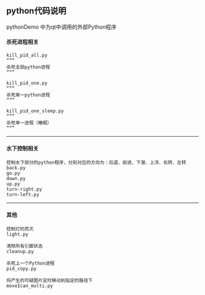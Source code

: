 ## python代码说明

pythonDemo 中为qt中调用的外部Python程序


#### 杀死进程相关

```
kill_pid_all.py
“”“
杀死全部python进程
”“”

kill_pid_one.py
“”“
杀死单一python进程
”“”

kill_pid_one_sleep.py
“”“
杀死单一进程（睡眠）
”“”
```

-----

#### 水下控制相关

```
控制水下部分的python程序，分别对应的方向为：后退、前进、下潜、上浮、右转、左转
back.py
go.py
down.py
up.py
turn-right.py
turn-left.py
```

----

#### 其他

```
控制灯的亮灭
light.py

清除所有引脚状态                        
cleanup.py

杀死上一个Python进程          
pid_copy.py

将产生的可疑图片定时移动到指定的路径下
moveIcan_multi.py          
```

